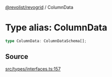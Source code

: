 [@revolist/revogrid](README.md) / ColumnData

# Type alias: ColumnData

```ts
type ColumnData: ColumnDataSchema[];
```

## Source

[src/types/interfaces.ts:157](https://github.com/revolist/revogrid/blob/ace6403c43f42f0eb026a7e73c0ae179d3a4c66f/src/types/interfaces.ts#L157)
